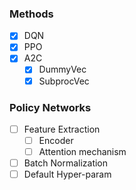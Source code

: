 ### Methods
- [x] DQN
- [x] PPO
- [x] A2C
    - [x] DummyVec
    - [x] SubprocVec
### Policy Networks
- [ ] Feature Extraction
    - [ ] Encoder
    - [ ] Attention mechanism
- [ ] Batch Normalization
- [ ] Default Hyper-param 
